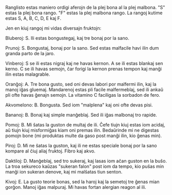Ranglisto estas maniero ordigi aferojn de la plej bona al la plej malbona. "S" estas la plej bona rango. "F" estas la plej malbona rango. La rangoj kutime estas S, A, B, C, D, E kaj F.

Jen en kiuj rangoj mi vidas diversajn fruktojn:

Bluberoj: S. Ili estas bongustegaj, kaj tre bonaj por la sano.

Prunoj: S. Bongustaj, bonaj por la sano. Sed estas malfacile havi ilin dum granda parto de la jaro.

Vinberoj: S se ili estas nigraj kaj ne havas kernon. A se ili estas blankaj sen kerno. C se ili havas semojn, ĉar forigi la kernon prenas tempon kaj manĝi ilin estas malagrable.

Oranĝoj: A. Tre bona gusto, sed oni devas labori por malfermi ilin, kaj la manoj iĝas gluemaj. Mandarenoj estas pli facile malfermeblaj, sed ili ankaŭ pli ofte havas ĝenajn semojn. La vitamino C faciligas la sorbadon de fero.

Akvomelono: B. Bongusta. Sed iom "malplena" kaj oni ofte devas pisi.

Bananoj: B. Bonaj kaj simple manĝeblaj. Sed ili iĝas malbonaj tro rapide.

Pomoj: B. Mi ŝatas la guston de multaj de ili. Ĉefe tiujn kiuj estas iom acidaj, aŭ tiujn kiuj misformiĝas kiam oni premas ilin. Bedaŭrinde mi ne digestas pomojn bone (mi produktas multe da gaso post manĝi ilin, kio ĝenas min).

Piroj: D. Mi ne ŝatas la guston, kaj ili ne estas speciale bonaj por la sano kompare al ĉiuj aliaj fruktoj. Fibro kaj akvo.

Daktiloj: D. Manĝeblaj, sed tro sukeraj, kaj lasas iom aĉan guston en la buŝo. La troa sekureco kaŭzas "sukeran falon" post iom da tempo, kio puŝas min manĝi ion sukeran denove, kaj mi malŝatas tiun senton. 

Kivoj: E. La gusto teorie bonas, sed la haroj kaj la semetoj tre ĝenas mian gorĝon. Manoj iĝas malpuraj. Mi havas fortan alergian reagon al ili.